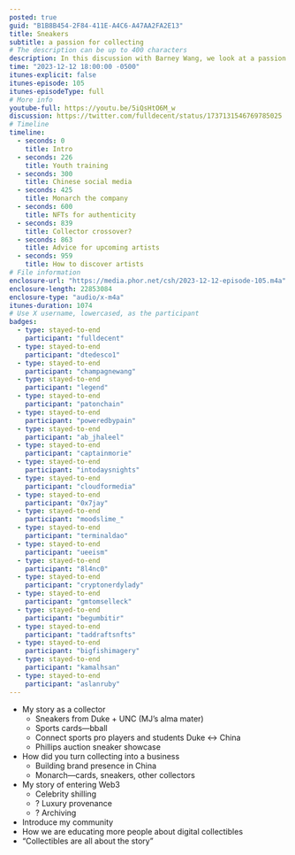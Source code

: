 ```yaml
---
posted: true
guid: "B1B8B454-2F84-411E-A4C6-A47AA2FA2E13"
title: Sneakers
subtitle: a passion for collecting
# The description can be up to 400 characters
description: In this discussion with Barney Wang, we look at a passion for collecting sneakers. How to deal with your parents, how to make it a business and successful pivots with celebrities and collectors making into a career.
time: "2023-12-12 18:00:00 -0500"
itunes-explicit: false
itunes-episode: 105
itunes-episodeType: full
# More info
youtube-full: https://youtu.be/5iQsHtO6M_w
discussion: https://twitter.com/fulldecent/status/1737131546769785025
# Timeline
timeline:
  - seconds: 0
    title: Intro
  - seconds: 226
    title: Youth training
  - seconds: 300
    title: Chinese social media
  - seconds: 425
    title: Monarch the company
  - seconds: 600
    title: NFTs for authenticity
  - seconds: 839
    title: Collector crossover?
  - seconds: 863
    title: Advice for upcoming artists
  - seconds: 959
    title: How to discover artists
# File information
enclosure-url: "https://media.phor.net/csh/2023-12-12-episode-105.m4a"
enclosure-length: 22853084
enclosure-type: "audio/x-m4a"
itunes-duration: 1074
# Use X username, lowercased, as the participant
badges:
  - type: stayed-to-end
    participant: "fulldecent"
  - type: stayed-to-end
    participant: "dtedesco1"
  - type: stayed-to-end
    participant: "champagnewang"
  - type: stayed-to-end
    participant: "legend"
  - type: stayed-to-end
    participant: "patonchain"
  - type: stayed-to-end
    participant: "poweredbypain"
  - type: stayed-to-end
    participant: "ab_jhaleel"
  - type: stayed-to-end
    participant: "captainmorie"
  - type: stayed-to-end
    participant: "intodaysnights"
  - type: stayed-to-end
    participant: "cloudformedia"
  - type: stayed-to-end
    participant: "0x7jay"
  - type: stayed-to-end
    participant: "moodslime_"
  - type: stayed-to-end
    participant: "terminaldao"
  - type: stayed-to-end
    participant: "ueeism"
  - type: stayed-to-end
    participant: "8l4nc0"
  - type: stayed-to-end
    participant: "cryptonerdylady"
  - type: stayed-to-end
    participant: "gmtomselleck"
  - type: stayed-to-end
    participant: "begumbitir"
  - type: stayed-to-end
    participant: "taddraftsnfts"
  - type: stayed-to-end
    participant: "bigfishimagery"
  - type: stayed-to-end
    participant: "kamalhsan"
  - type: stayed-to-end
    participant: "aslanruby"
---
```


<!--end of quick notes-->

- My story as a collector
  - Sneakers from Duke + UNC (MJ’s alma mater)
  - Sports cards—bball
  - Connect sports pro players and students Duke <-> China
  - Phillips auction sneaker showcase
- How did you turn collecting into a business
  - Building brand presence in China
  - Monarch—cards, sneakers, other collectors
- My story of entering Web3
  - Celebrity shilling
  - ? Luxury provenance
  - ? Archiving
- Introduce my community
- How we are educating more people about digital collectibles
- “Collectibles are all about the story”